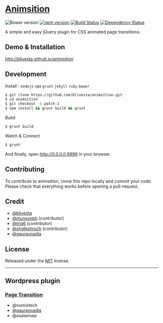# [Animsition](http://blivesta.github.io/animsition)

![Bower version](https://img.shields.io/bower/v/animsition.svg?style=flat)
[![npm version](https://img.shields.io/npm/v/animsition.svg?style=flat)](https://www.npmjs.com/package/animsition)
[![Build Status](https://img.shields.io/travis/blivesta/animsition/master.svg?style=flat)](https://travis-ci.org/blivesta/animsition)
[![Dependency Status](https://david-dm.org/blivesta/animsition.svg)](https://david-dm.org/blivesta/animsition)


A simple and easy jQuery plugin for CSS animated page transitions.


## Demo & Installation
http://blivesta.github.io/animsition


## Development

Install : `nodejs` `npm` `grunt` `jekyll` `ruby` `bower`

```bash
$ git clone https://github.com/blivesta/animsition.git
$ cd animsition
$ git checkout -b patch-1
$ npm install && grunt build && grunt
```

Build
```bash
$ grunt build
```

Watch & Connect
```bash
$ grunt
```
And finally, open http://0.0.0.0:9999 in your browser.

## Contributing

To contribute to animsition, clone this repo locally and commit your code.  
Please check that everything works before opening a pull-request.


## Credit
- [@blivesta](https://github.com/blivesta)
- [@munsonbh](https://github.com/munsonbh) (contributor)
- [@triq6](https://github.com/triq6) (contributor)
- [@shgtkshruch](https://github.com/shgtkshruch) (contributor)
- [@gauravpadia](https://github.com/gauravpadia)


## License
Released under the [MIT](https://github.com/blivesta/animsition/blob/master/LICENSE.md) license.


---


## Wordpress plugin

### [Page Transition](http://wordpress.org/plugins/page-transition/ "Page Transition")
- @numixtech
- [@gauravpadia](https://github.com/gauravpadia)
- @asalamwp
